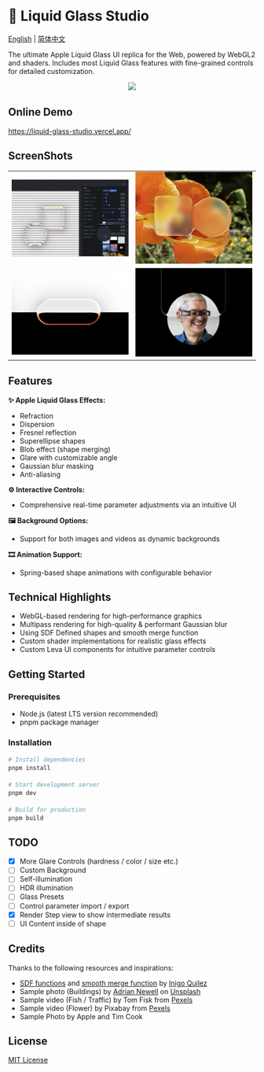 # 🔮 Liquid Glass Studio

[English](README.md) | [简体中文](README-zh.md)

The ultimate Apple Liquid Glass UI replica for the Web, powered by WebGL2 and shaders. Includes most Liquid Glass features with fine-grained controls for detailed customization.

<p align="center">
<img src="./.github/assets/title-video.gif" width="480" >
</p>

## Online Demo

https://liquid-glass-studio.vercel.app/

## ScreenShots

<table align="center">
  <tr>
    <td><img src="./.github/assets/screen-shot-1.png" width="240" /></td>
    <td><img src="./.github/assets/screen-shot-2.png" width="240" /></td>
  </tr>
  <tr>
    <td><img src="./.github/assets/screen-shot-3.png" width="240" /></td>
    <td><img src="./.github/assets/screen-shot-4.png" width="240" /></td>
  </tr>
</table>

## Features

**✨ Apple Liquid Glass Effects:**

- Refraction
- Dispersion
- Fresnel reflection
- Superellipse shapes
- Blob effect (shape merging)
- Glare with customizable angle
- Gaussian blur masking
- Anti-aliasing

**⚙️ Interactive Controls:**

- Comprehensive real-time parameter adjustments via an intuitive UI

**🖼 Background Options:**

- Support for both images and videos as dynamic backgrounds

**🎞 Animation Support:**

- Spring-based shape animations with configurable behavior

## Technical Highlights

- WebGL-based rendering for high-performance graphics
- Multipass rendering for high-quality & performant Gaussian blur
- Using SDF Defined shapes and smooth merge function
- Custom shader implementations for realistic glass effects
- Custom Leva UI components for intuitive parameter controls

## Getting Started

### Prerequisites

- Node.js (latest LTS version recommended)
- pnpm package manager

### Installation

```bash
# Install dependencies
pnpm install

# Start development server
pnpm dev

# Build for production
pnpm build
```

## TODO

- [x] More Glare Controls (hardness / color / size etc.)
- [ ] Custom Background
- [ ] Self-illumination
- [ ] HDR illumination
- [ ] Glass Presets
- [ ] Control parameter import / export
- [x] Render Step view to show intermediate results
- [ ] UI Content inside of shape

## Credits

Thanks to the following resources and inspirations:

- [SDF functions](https://iquilezles.org/articles/distfunctions2d/) and [smooth merge function](https://iquilezles.org/articles/smin/) by [Inigo Quilez](https://iquilezles.org/)
- Sample photo (Buildings) by <a href="https://unsplash.com/@anewevisual?utm_content=creditCopyText&utm_medium=referral&utm_source=unsplash">Adrian Newell</a> on <a href="https://unsplash.com/photos/a-row-of-multicolored-houses-on-a-street-UtfxJZ-uy5Q?utm_content=creditCopyText&utm_medium=referral&utm_source=unsplash">Unsplash</a>
- Sample video (Fish / Traffic) by Tom Fisk from [Pexels](https://www.pexels.com/video/light-city-road-traffic-4062991/)
- Sample video (Flower) by Pixabay from [Pexels](https://www.pexels.com/video/orange-flowers-856383/)
- Sample Photo by Apple and Tim Cook

## License

[MIT License](LICENSE)
